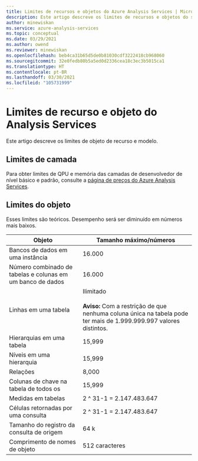 ```yaml
---
title: Limites de recursos e objetos do Azure Analysis Services | Microsoft Docs
description: Este artigo descreve os limites de recursos e objetos do servidor Azure Analysis Services.
author: minewiskan
ms.service: azure-analysis-services
ms.topic: conceptual
ms.date: 03/29/2021
ms.author: owend
ms.reviewer: minewiskan
ms.openlocfilehash: beb4ca31b65d5de0b81030cdf3222418cb968060
ms.sourcegitcommit: 32e0fedb80b5a5ed0d2336cea18c3ec3b5015ca1
ms.translationtype: HT
ms.contentlocale: pt-BR
ms.lasthandoff: 03/30/2021
ms.locfileid: "105731999"
---
```

# <a name="analysis-services-resource-and-object-limits"></a>Limites de recurso e objeto do Analysis Services

Este artigo descreve os limites de objeto de recurso e modelo.

## <a name="tier-limits"></a>Limites de camada

Para obter limites de QPU e memória das camadas de desenvolvedor de nível básico e padrão, consulte a [página de preços do Azure Analysis Services](https://azure.microsoft.com/pricing/details/analysis-services/).

## <a name="object-limits"></a>Limites do objeto

Esses limites são teóricos. Desempenho será ser diminuído em números mais baixos.

|Objeto|Tamanho máximo/números|  
|------------|----------------------------|  
|Bancos de dados em uma instância|16.000|  
|Número combinado de tabelas e colunas em um banco de dados|16.000|  
|Linhas em uma tabela|Ilimitado<br /><br /> **Aviso:** Com a restrição de que nenhuma coluna única na tabela pode ter mais de 1.999.999.997 valores distintos.|  
|Hierarquias em uma tabela|15,999|  
|Níveis em uma hierarquia|15,999|  
|Relações|8,000|  
|Colunas de chave na tabela de todos os|15,999|  
|Medidas em tabelas|2 ^ 31-1 = 2.147.483.647|  
|Células retornadas por uma consulta|2 ^ 31-1 = 2.147.483.647|  
|Tamanho do registro da consulta de origem|64 k|  
|Comprimento de nomes de objeto|512 caracteres|  


